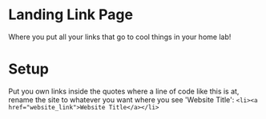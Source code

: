 # Landing Link Page
Where you put all your links that go to cool things in your home lab!

# Setup

Put you own links inside the quotes where a line of code like this is at, rename the site to whatever you want where you see 'Website Title':
`<li><a href="website_link">Website Title</a></li>`
